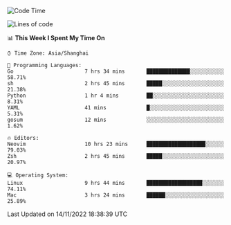 <!--START_SECTION:waka-->
![Code Time](http://img.shields.io/badge/Code%20Time-975%20hrs%2026%20mins-blue)

![Lines of code](https://img.shields.io/badge/From%20Hello%20World%20I%27ve%20Written-24%20Thousand%20lines%20of%20code-blue)

📊 **This Week I Spent My Time On** 

```text
⌚︎ Time Zone: Asia/Shanghai

💬 Programming Languages: 
Go                       7 hrs 34 mins       ██████████████░░░░░░░░░░░   58.71% 
sh                       2 hrs 45 mins       █████░░░░░░░░░░░░░░░░░░░░   21.38% 
Python                   1 hr 4 mins         ██░░░░░░░░░░░░░░░░░░░░░░░   8.31% 
YAML                     41 mins             █░░░░░░░░░░░░░░░░░░░░░░░░   5.31% 
gosum                    12 mins             ░░░░░░░░░░░░░░░░░░░░░░░░░   1.62%

🔥 Editors: 
Neovim                   10 hrs 23 mins      ███████████████████░░░░░░   79.03% 
Zsh                      2 hrs 45 mins       █████░░░░░░░░░░░░░░░░░░░░   20.97%

💻 Operating System: 
Linux                    9 hrs 44 mins       ██████████████████░░░░░░░   74.11% 
Mac                      3 hrs 24 mins       ██████░░░░░░░░░░░░░░░░░░░   25.89%

```


 Last Updated on 14/11/2022 18:38:39 UTC
<!--END_SECTION:waka-->
